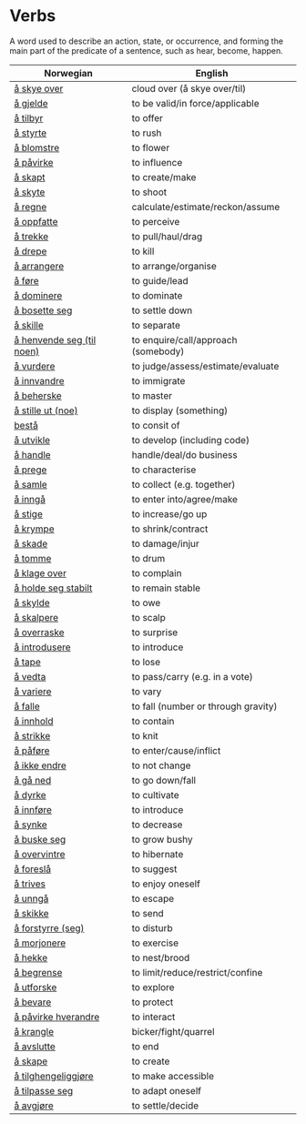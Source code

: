 # Verbs

A word used to describe an action, state, or occurrence, and forming the main part of the predicate of a sentence, such as hear, become, happen.

| Norwegian | English |
| --- | --- |
| [å skye over](https://www.ordnett.no/search?language=no&phrase=å%20skye%20over) | cloud over (å skye over/til) |
| [å gjelde](https://www.ordnett.no/search?language=no&phrase=å%20gjelde) | to be valid/in force/applicable |
| [å tilbyr](https://www.ordnett.no/search?language=no&phrase=å%20tilbyr) | to offer |
| [å styrte](https://www.ordnett.no/search?language=no&phrase=å%20styrte) | to rush |
| [å blomstre](https://www.ordnett.no/search?language=no&phrase=å%20blomstre) | to flower |
| [å påvirke](https://www.ordnett.no/search?language=no&phrase=å%20påvirke) | to influence |
| [å skapt](https://www.ordnett.no/search?language=no&phrase=å%20skapt) | to create/make |
| [å skyte](https://www.ordnett.no/search?language=no&phrase=å%20skyte) | to shoot |
| [å regne](https://www.ordnett.no/search?language=no&phrase=å%20regne) | calculate/estimate/reckon/assume |
| [å oppfatte](https://www.ordnett.no/search?language=no&phrase=å%20oppfatte) | to perceive |
| [å trekke](https://www.ordnett.no/search?language=no&phrase=å%20trekke) | to pull/haul/drag |
| [å drepe](https://www.ordnett.no/search?language=no&phrase=å%20drepe) | to kill |
| [å arrangere](https://www.ordnett.no/search?language=no&phrase=å%20arrangere) | to arrange/organise |
| [å føre](https://www.ordnett.no/search?language=no&phrase=å%20føre) | to guide/lead |
| [å dominere](https://www.ordnett.no/search?language=no&phrase=å%20dominere) | to dominate |
| [å bosette seg](https://www.ordnett.no/search?language=no&phrase=å%20bosette%20seg) | to settle down |
| [å skille](https://www.ordnett.no/search?language=no&phrase=å%20skille) | to separate |
| [å henvende seg (til noen)](https://www.ordnett.no/search?language=no&phrase=å%20henvende%20seg%20(til%20noen)) | to enquire/call/approach (somebody) |
| [å vurdere](https://www.ordnett.no/search?language=no&phrase=å%20vurdere) | to judge/assess/estimate/evaluate |
| [å innvandre](https://www.ordnett.no/search?language=no&phrase=å%20innvandre) | to immigrate |
| [å beherske](https://www.ordnett.no/search?language=no&phrase=å%20beherske) | to master |
| [å stille ut (noe)](https://www.ordnett.no/search?language=no&phrase=å%20stille%20ut%20(noe)) | to display (something) |
| [bestå](https://www.ordnett.no/search?language=no&phrase=bestå) | to consit of |
| [å utvikle](https://www.ordnett.no/search?language=no&phrase=å%20utvikle) | to develop (including code) |
| [å handle](https://www.ordnett.no/search?language=no&phrase=å%20handle) | handle/deal/do business |
| [å prege](https://www.ordnett.no/search?language=no&phrase=å%20prege) | to characterise |
| [å samle](https://www.ordnett.no/search?language=no&phrase=å%20samle) | to collect (e.g. together) |
| [å inngå](https://www.ordnett.no/search?language=no&phrase=å%20inngå) | to enter into/agree/make |
| [å stige](https://www.ordnett.no/search?language=no&phrase=å%20stige) | to increase/go up |
| [å krympe](https://www.ordnett.no/search?language=no&phrase=å%20krympe) | to shrink/contract |
| [å skade](https://www.ordnett.no/search?language=no&phrase=å%20skade) | to damage/injur |
| [å tomme](https://www.ordnett.no/search?language=no&phrase=å%20tomme) | to drum |
| [å klage over](https://www.ordnett.no/search?language=no&phrase=å%20klage%20over) | to complain |
| [å holde seg stabilt](https://www.ordnett.no/search?language=no&phrase=å%20holde%20seg%20stabilt) | to remain stable |
| [å skylde](https://www.ordnett.no/search?language=no&phrase=å%20skylde) | to owe |
| [å skalpere](https://www.ordnett.no/search?language=no&phrase=å%20skalpere) | to scalp |
| [å overraske](https://www.ordnett.no/search?language=no&phrase=å%20overraske) | to surprise |
| [å introdusere](https://www.ordnett.no/search?language=no&phrase=å%20introdusere) | to introduce |
| [å tape](https://www.ordnett.no/search?language=no&phrase=å%20tape) | to lose |
| [å vedta](https://www.ordnett.no/search?language=no&phrase=å%20vedta) | to pass/carry (e.g. in a vote) |
| [å variere](https://www.ordnett.no/search?language=no&phrase=å%20variere) | to vary |
| [å falle](https://www.ordnett.no/search?language=no&phrase=å%20falle) | to fall (number or through gravity) |
| [å innhold](https://www.ordnett.no/search?language=no&phrase=å%20innhold) | to contain |
| [å strikke](https://www.ordnett.no/search?language=no&phrase=å%20strikke) | to knit |
| [å påføre](https://www.ordnett.no/search?language=no&phrase=å%20påføre) | to enter/cause/inflict |
| [å ikke endre](https://www.ordnett.no/search?language=no&phrase=å%20ikke%20endre) | to not change |
| [å gå ned](https://www.ordnett.no/search?language=no&phrase=å%20gå%20ned) | to go down/fall |
| [å dyrke](https://www.ordnett.no/search?language=no&phrase=å%20dyrke) | to cultivate |
| [å innføre](https://www.ordnett.no/search?language=no&phrase=å%20innføre) | to introduce |
| [å synke](https://www.ordnett.no/search?language=no&phrase=å%20synke) | to decrease |
| [å buske seg](https://www.ordnett.no/search?language=no&phrase=å%20buske%20seg) | to grow bushy |
| [å overvintre](https://www.ordnett.no/search?language=no&phrase=å%20overvintre) | to hibernate |
| [å foreslå](https://www.ordnett.no/search?language=no&phrase=å%20foreslå) | to suggest |
| [å trives](https://www.ordnett.no/search?language=no&phrase=å%20trives) | to enjoy oneself |
| [å unngå](https://www.ordnett.no/search?language=no&phrase=å%20unngå) | to escape |
| [å skikke](https://www.ordnett.no/search?language=no&phrase=å%20skikke) | to send |
| [å forstyrre (seg)](https://www.ordnett.no/search?language=no&phrase=å%20forstyrre%20(seg)) | to disturb |
| [å morjonere](https://www.ordnett.no/search?language=no&phrase=å%20morjonere) | to exercise |
| [å hekke](https://www.ordnett.no/search?language=no&phrase=å%20hekke) | to nest/brood |
| [å begrense](https://www.ordnett.no/search?language=no&phrase=å%20begrense) | to limit/reduce/restrict/confine |
| [å utforske](https://www.ordnett.no/search?language=no&phrase=å%20utforske) | to explore |
| [å bevare](https://www.ordnett.no/search?language=no&phrase=å%20bevare) | to protect |
| [å påvirke hverandre](https://www.ordnett.no/search?language=no&phrase=å%20påvirke%20hverandre) | to interact |
| [å krangle](https://www.ordnett.no/search?language=no&phrase=å%20krangle) | bicker/fight/quarrel |
| [å avslutte](https://www.ordnett.no/search?language=no&phrase=å%20avslutte) | to end |
| [å skape](https://www.ordnett.no/search?language=no&phrase=å%20skape) | to create |
| [å tilghengeliggjøre](https://www.ordnett.no/search?language=no&phrase=å%20tilghengeliggjøre) | to make accessible |
| [å tilpasse seg](https://www.ordnett.no/search?language=no&phrase=å%20tilpasse%20seg) | to adapt oneself |
| [å avgjøre](https://www.ordnett.no/search?language=no&phrase=å%20avgjøre) | to settle/decide |

